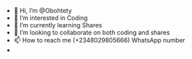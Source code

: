 - 👋 Hi, I’m @Obohtety
- 👀 I’m interested in Coding
- 🌱 I’m currently learning Shares
- 💞️ I’m looking to collaborate on both coding and shares
- 📫 How to reach me (+2348029805666) WhatsApp number
-  

<!---
Obohtety/Obohtety is a ✨ special ✨ repository because its `README.md` (this file) appears on your GitHub profile.
You can click the Preview link to take a look at your changes.
--->
